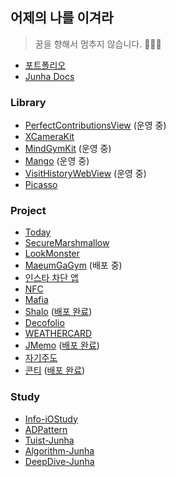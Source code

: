 ## 어제의 나를 이겨라
> 꿈을 향해서 멈추지 않습니다. 🏃🏿‍♂️
* [포트폴리오](https://www.goodjunha.com)
* [Junha Docs](https://jjunhaa0211.github.io/Developer_Jun/)
### Library
- [PerfectContributionsView](https://github.com/jjunhaa0211/PerfectContributionsView) (운영 중)
- [XCameraKit](https://github.com/jjunhaa0211/XCameraKit) 
- [MindGymKit](https://github.com/MaeumGaGym/MindGymKit) (운영 중)
- [Mango](https://github.com/MaeumGaGym/Mango) (운영 중)
- [VisitHistoryWebView](https://github.com/jjunhaa0211/VisitHistoryWebView) (운영 중)
- [Picasso](https://github.com/jjunhaa0211/Picasso/tree/main)

### Project
* [Today](https://github.com/TodayAsWell/Today-Memory-iOS)
* [SecureMarshmallow](https://github.com/SecureMarshmallow/SecureMarshmallow_iOS_V3)
* [LookMonster](https://github.com/LookMonster/LookMonster-iOS)
* [MaeumGaGym](https://github.com/MaeumgaGym/MaeumGaGym_iOS) (배포 중)
* [인스타 차단 앱](https://github.com/jjunhaa0211/ForcedBlockingSwift)
* [NFC](https://github.com/jjunhaa0211/NFC-Swift)
* [Mafia](https://github.com/jjunhaa0211/Mafia)
* [Shalo](https://github.com/AVFNS/Shalo) ([배포 완료](https://apps.apple.com/kr/app/shalo/id6511210958))
* [Decofolio](https://github.com/Decofolio/Decofolio-Frontend)
* [WEATHERCARD](https://github.com/jjunhaa0211/WEATHERCARD)
* [JMemo](https://github.com/jjunhaa0211/JMemo) ([배포 완료](https://apps.apple.com/kr/app/%EC%A4%80%EB%85%B8%ED%8A%B8/id6505130882))
* [자기주도](https://github.com/jjunhaa0211/JAGIJUDO)
* [콘티](https://github.com/jjunhaa0211/Conty) ([배포 완료](https://apps.apple.com/kr/app/%EC%BD%98%ED%8B%B0-conty/id6590610378))

### Study
* [Info-iOStudy](https://github.com/Info-iOS/iOStudy)
* [ADPattern](https://github.com/jjunhaa0211/ADPattern-Swift)
* [Tuist-Junha](https://github.com/jjunhaa0211/Tuist-Junha)
* [Algorithm-Junha](https://github.com/jjunhaa0211/Algorithm-Junha)
* [DeepDive-Junha](https://github.com/jjunhaa0211/DeepDive-Junha)
 
